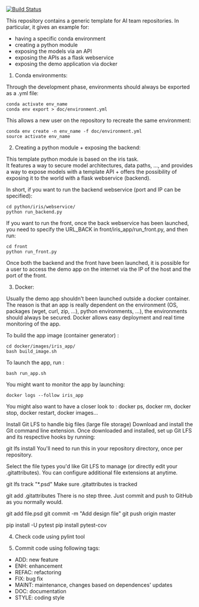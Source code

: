 [![Build Status](https://travis-ci.com/Otherend1/project_template.svg?branch=master)](https://travis-ci.com/Otherend1/project_template)

This repository contains a generic template for AI team repositories.
In particular, it gives an example for:
 - having a specific conda environment
 - creating a python module
 - exposing the models via an API
 - exposing the APIs as a flask webservice
 - exposing the demo application via docker

1) Conda environments:

Through the development phase, environments should always be exported as a .yml file:
```
conda activate env_name
conda env export > doc/environment.yml
```

This allows a new user on the repository to recreate the same environment:
```
conda env create -n env_name -f doc/environment.yml
source activate env_name
```

2) Creating a python module + exposing the backend:

This template python module is based on the iris task.  
It features a way to secure model architectures, data paths, ..., and provides a way to expose models with a template API + offers the possibility of exposing it to the world with a flask webservice (backend).
   
In short, if you want to run the backend webservice (port and IP can be specified):
```
cd python/iris/webservice/
python run_backend.py
```
  
If you want to run the front, once the back webservice has been launched,
you need to specify the URL_BACK in front/iris_app/run_front.py, and then run:
```
cd front
python run_front.py
```
  
Once both the backend and the front have been launched, it is possible for a user to access the demo app on the internet via the IP of the host and the port of the front.

3) Docker:

Usually the demo app shouldn't been launched outside a docker container. The reason is that an app is really dependent on the environment (OS, packages (wget, curl, zip, ...), python environments, ...), the environments should always be secured. Docker allows easy deployment and real time monitoring of the app.

To build the app image (container generator) :
```
cd docker/images/iris_app/
bash build_image.sh
```

To launch the app, run :
```
bash run_app.sh
```

You might want to monitor the app by launching:
```
docker logs --follow iris_app
```

You might also want to have a closer look to : docker ps, docker rm, docker stop, docker restart, docker images...


Install Git LFS to handle big files (large file storage)
Download and install the Git command line extension. Once downloaded and installed, set up Git LFS and its respective hooks by running:

git lfs install
You'll need to run this in your repository directory, once per repository.

Select the file types you'd like Git LFS to manage (or directly edit your .gitattributes). You can configure additional file extensions at anytime.

git lfs track "*.psd"
Make sure .gitattributes is tracked

git add .gitattributes
There is no step three. Just commit and push to GitHub as you normally would.

git add file.psd
git commit -m "Add design file"
git push origin master

pip install -U pytest
pip install pytest-cov

4) Check code using pylint tool  

5) Commit code using following tags:
- ADD: new feature
- ENH: enhancement
- REFAC: refactoring
- FIX: bug fix
- MAINT: maintenance, changes based on dependences' updates
- DOC: documentation
- STYLE: coding style
